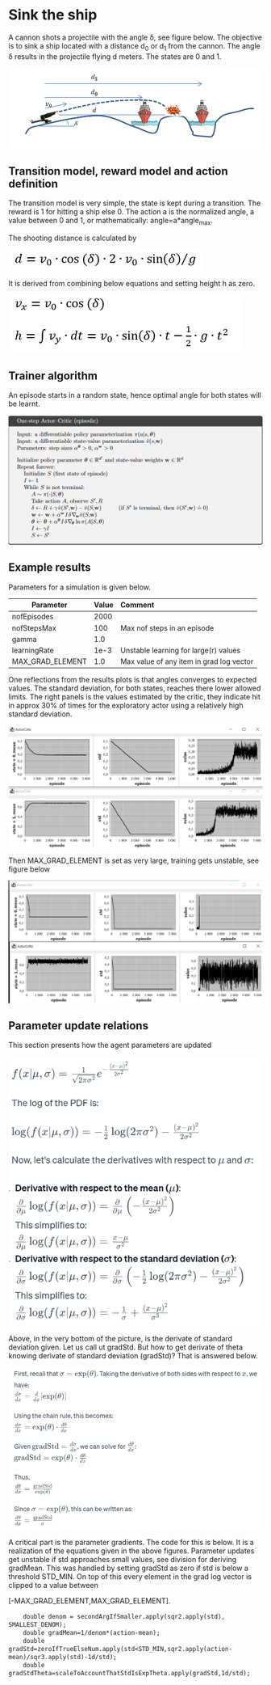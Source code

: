 # Sink the ship

A cannon shots a projectile with the angle δ, see figure below. The objective is to sink a ship located with a distance d<sub>0</sub> 
or d<sub>1</sub> from the cannon. The angle δ results in the projectile flying d meters. The states are 0 and 1.



![shooting_at_ship.png](pics%2Fshooting_at_ship.png)


## Transition model, reward model and action definition
The transition model is very simple, the state is kept during a transition.
The reward is 1 for hitting a ship else 0.
The action a is the normalized angle, a value between 0 and 1, or mathematically: angle=a*angle<sub>max</sub>.

The shooting distance is calculated by

![shootingDistance.png](pics%2FshootingDistance.png)

It is derived from combining below equations and setting height h as zero.

![forDistanceEq.png](pics%2FforDistanceEq.png)




## Trainer algorithm
An episode starts in a random state, hence optimal angle for both states will be learnt.

![oneStepActorCritic.png](pics%2FoneStepActorCritic.png)



## Example results
Parameters for a simulation is given below.

| Parameter | Value | Comment                                  |
|-----------|:------|:-----------------------------------------|
| nofEpisodes  | 2000  |                                          |
| nofStepsMax  | 100   | Max nof steps in an episode              |
| gamma | 1.0   |                                          |
| learningRate      | 1e-3  | Unstable learning for large(r) values    |
| MAX_GRAD_ELEMENT | 1.0   | Max value of any item in grad log vector |

One reflections from the results plots is that angles converges to expected values. The standard deviation, for both states, reaches there lower allowed limits.
The right panels is the values estimated by the critic, they indicate hit in approx 30% of times for the
exploratory actor using a relatively high standard deviation.

![shipResults.png](pics%2FshipResults.png)

Then MAX_GRAD_ELEMENT is set as very large, training gets unstable, see figure below

![shipResultsUnstable.png](pics%2FshipResultsUnstable.png)

## Parameter update relations
This section presents how the agent parameters are updated

![gradLogShip.png](pics%2FgradLogShip.png)

Above, in the very bottom of the picture, is the derivate of standard deviation given. Let us call ut gradStd.
But how to get derivate of theta knowing derivate of standard deviation (gradStd)? That is answered below.

![gradStdTheta.png](pics%2FgradStdTheta.png)

A critical part is the parameter gradients. The code for this is below. It is a realization of 
the equations given in the above figures. Parameter updates get unstable if std approaches small values, see division for deriving gradMean.
This was handled by setting gradStd as zero if std is below a threshold STD_MIN.
On top of this every element in the grad log vector is clipped to a value between

[-MAX_GRAD_ELEMENT,MAX_GRAD_ELEMENT].


        double denom = secondArgIfSmaller.apply(sqr2.apply(std), SMALLEST_DENOM);
        double gradMean=1/denom*(action-mean);
        double gradStd=zeroIfTrueElseNum.apply(std<STD_MIN,sqr2.apply(action-mean)/sqr3.apply(std)-1d/std);
        double gradStdTheta=scaleToAccountThatStdIsExpTheta.apply(gradStd,1d/std);
